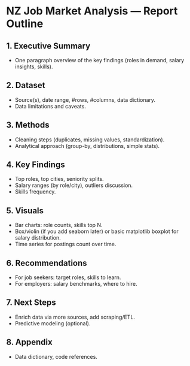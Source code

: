 # NZ Job Market Analysis — Report Outline

## 1. Executive Summary
- One paragraph overview of the key findings (roles in demand, salary insights, skills).

## 2. Dataset
- Source(s), date range, #rows, #columns, data dictionary.
- Data limitations and caveats.

## 3. Methods
- Cleaning steps (duplicates, missing values, standardization).
- Analytical approach (group-by, distributions, simple stats).

## 4. Key Findings
- Top roles, top cities, seniority splits.
- Salary ranges (by role/city), outliers discussion.
- Skills frequency.

## 5. Visuals
- Bar charts: role counts, skills top N.
- Box/violin (if you add seaborn later) or basic matplotlib boxplot for salary distribution.
- Time series for postings count over time.

## 6. Recommendations
- For job seekers: target roles, skills to learn.
- For employers: salary benchmarks, where to hire.

## 7. Next Steps
- Enrich data via more sources, add scraping/ETL.
- Predictive modeling (optional).

## 8. Appendix
- Data dictionary, code references.
